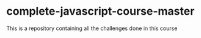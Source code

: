 # complete-javascript-course-master
 This is a repository containing all the challenges done in this course
